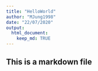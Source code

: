```yaml
---
title: "HelloWorld"
author: "MJung1998"
date: "22/07/2020"
output: 
  html_document:
    keep_md: TRUE
---
```

## This is a markdown file
